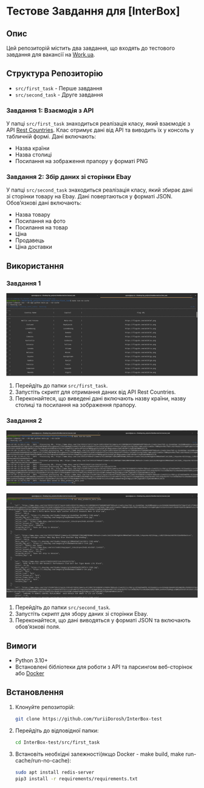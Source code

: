 # Тестове Завдання для [InterBox]

## Опис

Цей репозиторій містить два завдання, що входять до тестового завдання для вакансії на [Work.ua](https://www.work.ua/jobs/5733831/).

## Структура Репозиторію

- `src/first_task` - Перше завдання
- `src/second_task` - Друге завдання

### Завдання 1: Взаємодія з API

У папці `src/first_task` знаходиться реалізація класу, який взаємодіє з API [Rest Countries](https://restcountries.com). Клас отримує дані від API та виводить їх у консоль у табличній формі. Дані включають:

- Назва країни
- Назва столиці
- Посилання на зображення прапору у форматі PNG

### Завдання 2: Збір даних зі сторінки Ebay

У папці `src/second_task` знаходиться реалізація класу, який збирає дані зі сторінки товару на Ebay. Дані повертаються у форматі JSON. Обов’язкові дані включають:

- Назва товару
- Посилання на фото
- Посилання на товар
- Ціна
- Продавець
- Ціна доставки

## Використання

### Завдання 1

<div align="center">
  <a href="https://github.com/YuriiDorosh/InterBox-test">
    <img src="images/first.jpg" alt="Logo">
  </a>
</div>

1. Перейдіть до папки `src/first_task`.
2. Запустіть скрипт для отримання даних від API Rest Countries.
3. Переконайтеся, що виведені дані включають назву країни, назву столиці та посилання на зображення прапору.

### Завдання 2

<div align="center">
  <a href="https://github.com/YuriiDorosh/InterBox-test">
    <img src="images/second.jpg" alt="Logo">
  </a>
</div>

<br>

<div align="center">
  <a href="https://github.com/YuriiDorosh/InterBox-test">
    <img src="images/second_json.jpg" alt="Logo">
  </a>
</div>

1. Перейдіть до папки `src/second_task`.
2. Запустіть скрипт для збору даних зі сторінки Ebay.
3. Переконайтеся, що дані виводяться у форматі JSON та включають обов’язкові поля.

## Вимоги

- Python 3.10+
- Встановлені бібліотеки для роботи з API та парсингом веб-сторінок або [Docker](scripts/install_docker_make_git.sh)

## Встановлення

1. Клонуйте репозиторій:
   ```bash
   git clone https://github.com/YuriiDorosh/InterBox-test
   ```

2. Перейдіть до відповідної папки:
    ```bash
    cd InterBox-test/src/first_task
    ```

3. Встановіть необхідні залежності(якщо Docker - make build, make run-cache/run-no-cache):
    ```bash
    sudo apt install redis-server
    pip3 install -r requirements/requirements.txt
    ```

